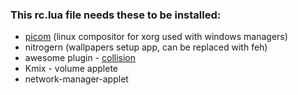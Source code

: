 ### This rc.lua file needs these to be installed:
- [picom](https://github.com/yshui/picom) (linux compositor for xorg used with windows managers)
- nitrogern (wallpapers setup app, can be replaced with feh)
- awesome plugin - [collision](https://github.com/Elv13/collision)
- Kmix - volume applete
- network-manager-applet
  
